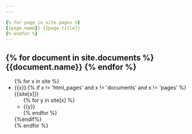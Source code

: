 ```yaml
---
---

{% for page in site.pages %}
{{page.name}} {{page.title}}
{% endfor %}
---
```

{% for document in site.documents %}
{{document.name}}
{% endfor %}
---
<ul>
{% for x in site %}
<li>{{x}}:{% if x != 'html_pages' and x != 'documents' and x != 'pages' %}{{site[x]}} <ul>{% for y in site[x] %}<li>{{y}}</li>{% endfor %}</ul>{%endif%}</li>
{% endfor %}
</ul>
